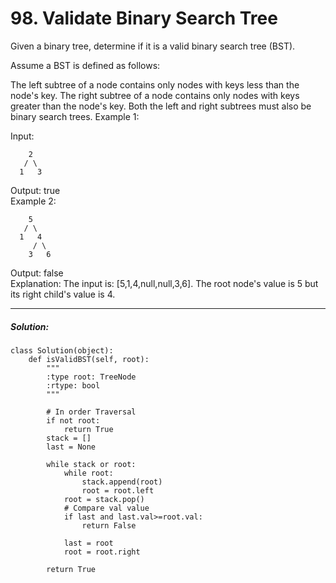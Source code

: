 # 98. Validate Binary Search Tree


Given a binary tree, determine if it is a valid binary search tree (BST).

Assume a BST is defined as follows:

The left subtree of a node contains only nodes with keys less than the node's key.
The right subtree of a node contains only nodes with keys greater than the node's key.
Both the left and right subtrees must also be binary search trees.
Example 1:

Input:  

        2
       / \
      1   3
Output: true  
Example 2:  


        5
       / \
      1   4
         / \
        3   6
Output: false  
Explanation: The input is: [5,1,4,null,null,3,6]. The root node's value
             is 5 but its right child's value is 4.

---

##### Solution:
	class Solution(object):
        def isValidBST(self, root):
            """
            :type root: TreeNode
            :rtype: bool
            """

            # In order Traversal
            if not root:
                return True
            stack = []
            last = None

            while stack or root:
                while root:
                    stack.append(root)
                    root = root.left
                root = stack.pop()
                # Compare val value
                if last and last.val>=root.val:
                    return False

                last = root
                root = root.right

            return True